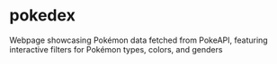 # pokedex
Webpage showcasing Pokémon data fetched from PokeAPI, featuring interactive filters for Pokémon types, colors, and genders
